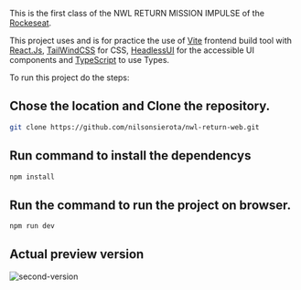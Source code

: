 This is the first class of the NWL RETURN MISSION IMPULSE of the [Rockeseat](https://www.rocketseat.com.br).

This project uses and is for practice the use of [Vite](https://github.com/vitejs/vite) frontend build tool with [React.Js](https://github.com/facebook/react), [TailWindCSS](https://github.com/tailwindlabs/tailwindcss) for CSS, [HeadlessUI](https://github.com/tailwindlabs/headlessui) for the accessible UI components and [TypeScript](https://github.com/microsoft/TypeScript) to use Types.


To run this project do the steps:

## Chose the location and Clone the repository.
```sh
git clone https://github.com/nilsonsierota/nwl-return-web.git
```

## Run command to install the dependencys
```sh
npm install 
```

## Run the command to run the project on browser.
```sh
npm run dev
```
## Actual preview version
![second-version](https://user-images.githubusercontent.com/15880212/166611281-9da1c1ec-445b-4d71-a6f7-2af8b8fab201.gif)


